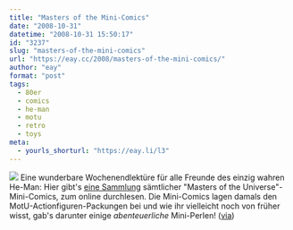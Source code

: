 ```yaml
---
title: "Masters of the Mini-Comics"
date: "2008-10-31"
datetime: "2008-10-31 15:50:17"
id: "3237"
slug: "masters-of-the-mini-comics"
url: "https://eay.cc/2008/masters-of-the-mini-comics/"
author: "eay"
format: "post"
tags:
  - 80er
  - comics
  - he-man
  - motu
  - retro
  - toys
meta:
  - yourls_shorturl: "https://eay.li/l3"
---
```


![](/uploads/2008/motucomic.jpg) Eine wunderbare Wochenendlektüre für alle Freunde des einzig wahren He-Man: Hier gibt's [eine Sammlung](http://www.he-man.org/primary_sects/comics/html/mini_comics/motu/index.shtml) sämtlicher "Masters of the Universe"-Mini-Comics, zum online durchlesen. Die Mini-Comics lagen damals den MotU-Actionfiguren-Packungen bei und wie ihr vielleicht noch von früher wisst, gab's darunter einige _abenteuerliche_ Mini-Perlen! ([via](http://blog.newsarama.com/2008/10/31/cool-things-to-look-at-he-man-comics/))
